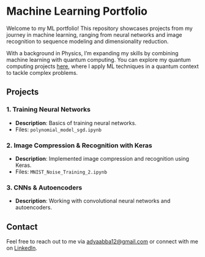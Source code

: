 # Machine Learning Portfolio

Welcome to my ML portfolio! This repository showcases projects from my journey in machine learning, ranging from neural networks and image recognition to sequence modeling and dimensionality reduction.

With a background in Physics, I’m expanding my skills by combining machine learning with quantum computing. You can explore my quantum computing projects [here](https://github.com/adyaabba/quantum-computing-portfolio), where I apply ML techniques in a quantum context to tackle complex problems.

## Projects

### 1. Training Neural Networks

- **Description**: Basics of training neural networks.
- Files: `polynomial_model_sgd.ipynb`

### 2. Image Compression & Recognition with Keras

- **Description**: Implemented image compression and recognition using Keras.
- Files: `MNIST_Noise_Training_2.ipynb`

### 3. CNNs & Autoencoders
- **Description**: Working with convolutional neural networks and autoencoders.


## Contact

Feel free to reach out to me via adyaabba12@gmail.com or connect with me on [LinkedIn](https://www.linkedin.com/in/adya_abba).
